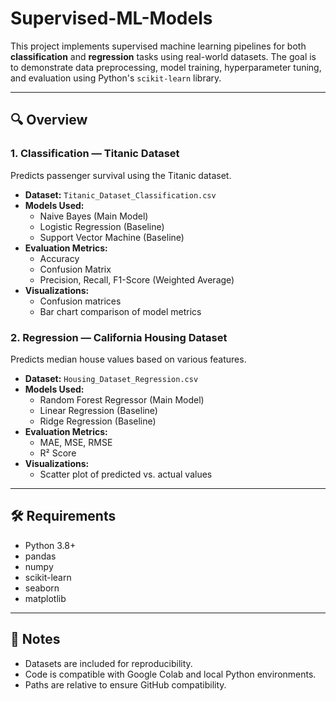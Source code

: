 # Supervised-ML-Models

This project implements supervised machine learning pipelines for both **classification** and **regression** tasks using real-world datasets. The goal is to demonstrate data preprocessing, model training, hyperparameter tuning, and evaluation using Python's `scikit-learn` library.

---

## 🔍 Overview

### 1. Classification — Titanic Dataset
Predicts passenger survival using the Titanic dataset.

- **Dataset:** `Titanic_Dataset_Classification.csv`
- **Models Used:**
  - Naive Bayes (Main Model)
  - Logistic Regression (Baseline)
  - Support Vector Machine (Baseline)
- **Evaluation Metrics:**
  - Accuracy
  - Confusion Matrix
  - Precision, Recall, F1-Score (Weighted Average)
- **Visualizations:**
  - Confusion matrices
  - Bar chart comparison of model metrics

### 2. Regression — California Housing Dataset
Predicts median house values based on various features.

- **Dataset:** `Housing_Dataset_Regression.csv`
- **Models Used:**
  - Random Forest Regressor (Main Model)
  - Linear Regression (Baseline)
  - Ridge Regression (Baseline)
- **Evaluation Metrics:**
  - MAE, MSE, RMSE
  - R² Score
- **Visualizations:**
  - Scatter plot of predicted vs. actual values

---

## 🛠 Requirements

- Python 3.8+
- pandas
- numpy
- scikit-learn
- seaborn
- matplotlib

---

## 📌 Notes

- Datasets are included for reproducibility.
- Code is compatible with Google Colab and local Python environments.
- Paths are relative to ensure GitHub compatibility.


